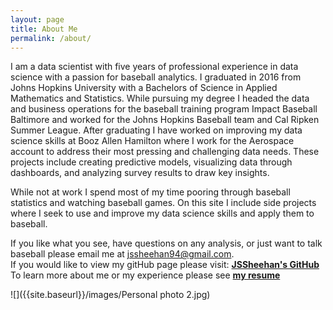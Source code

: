 ```yaml
---
layout: page
title: About Me
permalink: /about/
---
```


I am a data scientist with five years of professional experience in data science with a passion for baseball analytics. I graduated in 2016 from Johns Hopkins University with a Bachelors of Science in Applied Mathematics and Statistics. While pursuing my degree I headed the data and business operations for the baseball training program Impact Baseball Baltimore and worked for the Johns Hopkins Baseball team and Cal Ripken Summer League. After graduating I have worked on improving my data science skills at Booz Allen Hamilton where I work for the Aerospace account to address their most pressing and challenging data needs. These projects include creating predictive models, visualizing data through dashboards, and analyzing survey results to draw key insights. 

While not at work I spend most of my time pooring through baseball statistics and watching baseball games. On this site I include side projects where I seek to use and improve my data science skills and apply them to baseball.

If you like what you see, have questions on any analysis, or just want to talk baseball please email me at jssheehan94@gmail.com.\
If you would like to view my gitHub page please visit: **[JSSheehan's GitHub](https://github.com/JSSheehan)**\
To learn more about me or my experience please see **[my resume](https://jssheehan.github.io/ws/resume/)**


![]({{site.baseurl}}/images/Personal photo 2.jpg)
